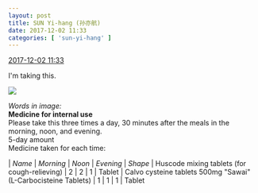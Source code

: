 ```yaml
---
layout: post
title: SUN Yi-hang (孙亦航)
date: 2017-12-02 11:33
categories: [ 'sun-yi-hang' ]
---
```


<div class="weibo-info">
  <a href="https://weibo.com/2565158051/FxLrjhCZ7">2017-12-02 11:33</a>
</div>

I'm taking this.

<!-- more -->

<a href="https://wx4.sinaimg.cn/mw690/98e534a3gy1fm29o67e7qj21w02iox6s.jpg">
  <img class="weibo-pic-preview" src="//wx4.sinaimg.cn/orj360/98e534a3gy1fm29o67e7qj21w02iox6s.jpg" />
</a>

*Words in image:*  
**Medicine for internal use**  
Please take this three times a day, 30 minutes after the meals in the morning, noon, and evening.  
5-day amount  
Medicine taken for each time:

| *Name* | *Morning* | *Noon* | *Evening* | *Shape*
| Huscode mixing tablets (for cough-relieving) | 2 | 2 | 1 | Tablet
| Calvo cysteine tablets 500mg "Sawai" (L-Carbocisteine Tablets) | 1 | 1 | 1 | Tablet

